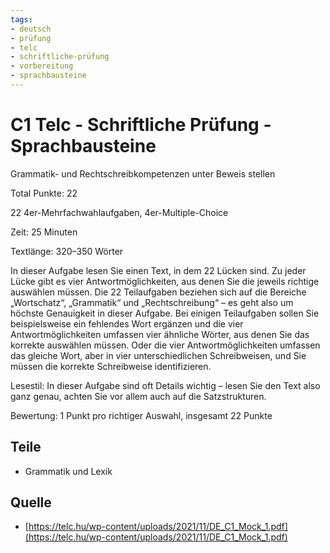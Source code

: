 ```yaml
---
tags:
- deutsch
- prüfung
- telc
- schriftliche-prüfung
- vorbereitung
- sprachbausteine
---
```


# C1 Telc - Schriftliche Prüfung - Sprachbausteine

Grammatik- und Rechtschreibkompetenzen unter Beweis stellen

Total Punkte: 22

22 4er-Mehrfachwahlaufgaben, 4er-Multiple-Choice

Zeit: 25 Minuten

Textlänge: 320–350 Wörter

In dieser Aufgabe lesen Sie einen Text, in dem 22 Lücken sind. Zu jeder Lücke gibt es vier Antwortmöglichkeiten, aus denen Sie die jeweils richtige auswählen müssen. Die 22 Teilaufgaben beziehen sich auf die Bereiche „Wortschatz“, „Grammatik“ und „Rechtschreibung“ – es geht also um höchste Genauigkeit in dieser Aufgabe. Bei einigen Teilaufgaben sollen Sie beispielsweise ein fehlendes Wort ergänzen und die vier Antwortmöglichkeiten umfassen vier ähnliche Wörter, aus denen Sie das korrekte auswählen müssen.
Oder die vier Antwortmöglichkeiten umfassen das gleiche Wort, aber in vier unterschiedlichen Schreibweisen, und Sie müssen die korrekte Schreibweise identifizieren.

Lesestil: In dieser Aufgabe sind oft Details wichtig – lesen Sie den Text also ganz genau, achten Sie vor allem auch auf die Satzstrukturen.

Bewertung: 1 Punkt pro richtiger Auswahl, insgesamt 22 Punkte

## Teile

- Grammatik und Lexik

## Quelle

- [https://telc.hu/wp-content/uploads/2021/11/DE_C1_Mock_1.pdf](https://telc.hu/wp-content/uploads/2021/11/DE_C1_Mock_1.pdf)
